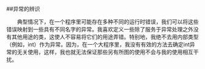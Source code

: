 ##异常的辨识

&emsp;&emsp;典型情况下，在一个程序里可能存在多种不同的运行时错误，我们可以将这些错误映射到一些具有不同名字的异常。我喜欢定义一些除了服务于异常处理之外没有其他用途的类，这使人不容易将它们的用途弄错。特别地，我绝不去用内部类型（例如，int）作为异常。因为，在一个大程序里，我没有有效的方法去确定int异常的无关使用，这样，我也就无法保证那些另有所图的使用不会与我的使用相互干扰。